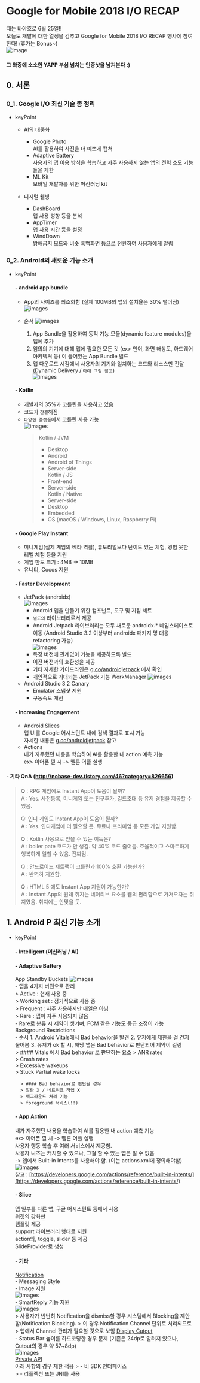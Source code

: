 # Google for Mobile 2018 I/O RECAP

때는 바야흐로 6월 25일!!  
오늘도 개발에 대한 열정을 감추고 Google for Mobile 2018 I/O RECAP 행사에 참여한다! (휴가는 Bonus~)  
![image](https://github.com/ridickle7/LeeSangWoo_Reference/blob/master/1.%20ImageRef/recap/recap_introduce_signification.jpeg?raw=true)
#### 그 와중에 소소한 YAPP 부심 넘치는 인증샷을 남겨본다 :)


## 0. 서론
### 0_1. Google I/O 최신 기술 총 정리
- keyPoint
  - AI의 대중화  
    - Google Photo  
      AI를 활용하여 사진을 더 예쁘게 캡쳐
    - Adaptive Battery  
      사용자의 앱 이용 방식을 학습하고 자주 사용하지 않는 앱의 전력 소모 기능들을 제한
    - ML Kit  
      모바일 개발자를 위한 머신러닝 kit
      
  - 디지털 웰빙  
    - DashBoard  
      앱 사용 성향 등을 분석
    - AppTimer  
      앱 사용 시간 등을 설정
    - WindDown  
      방해금지 모드와 비슷
      흑백화면 등으로 전환하여 사용자에게 알림
      
### 0_2. Android의 새로운 기능 소개
- keyPoint
  #### - android app bundle  
    - App의 사이즈를 최소화함 (실제 100MB의 앱의 설치율은 30% 떨어짐)  
      ![images](https://github.com/ridickle7/LeeSangWoo_Reference/blob/master/1.%20ImageRef/recap/recap_app_bundle_rate.png?raw=true)  
      
    - 순서
      ![images](https://github.com/ridickle7/LeeSangWoo_Reference/blob/master/1.%20ImageRef/recap/recap_app_bundle_logic.jpeg?raw=true)  
      1. App Bundle을 활용하여 동적 기능 모듈(dynamic feature modules)을 앱에 추가  
      2. 임의의 기기에 대해 앱에 필요한 모든 것 (ex>  언어, 화면 해상도, 하드웨어 아키텍처 등) 이 들어있는 App Bundle 빌드  
      3. 앱 다운로드 시점에서 사용자의 기기와 일치하는 코드와 리소스만 전달 (Dynamic Delivery / `아래 그림 참고`)  
      ![images](https://github.com/ridickle7/LeeSangWoo_Reference/blob/master/1.%20ImageRef/recap/recap_app_bundle_dynamic_delivery.gif?raw=true)  
      
  #### - Kotlin    
    - 개발자의 35%가 코틀린을 사용하고 있음  
    - 코드가 `간결`해짐  
    - `다양한 플랫폼`에서 코틀린 사용 가능  
    ![images]()  
      > Kotlin / JVM
      >   - Desktop
      >   - Android
      >   - Android of Things
      >   - Server-side  
      > Kotlin / JS
      >   - Front-end  
      >   - Server-side  
      > Kotlin / Native
      >   - Server-side
      >   - Desktop
      >   - Embedded
      >   - OS (macOS / Windows, Linux, Raspberry Pi)
      
  #### - Google Play Instant
    - 미니게임(실제 게임의 베타 역활), 튜토리얼보다 난이도 있는 체험, 경험 못한 레벨 체험 등을 지원  
    - 게임 한도 크기 : 4MB -> 10MB
    - 유니티, Cocos 지원  
      
  #### - Faster Development  
    - JetPack (androidx)  
      ![images](https://github.com/ridickle7/LeeSangWoo_Reference/blob/master/1.%20ImageRef/recap/recap_faster_development_jetpack.png?raw=true)  
      - Android 앱을 만들기 위한 컴포넌트, 도구 및 지침 세트
      - `별도의` 라이브러리로서 제공
      - Android Jetpack 라이브러리는 모두 새로운 androidx.* 네임스페이스로 이동 (Android Studio 3.2 이상부터 androidx 패키지 명 대응 refactoring 가능)  
      ![images](https://github.com/ridickle7/LeeSangWoo_Reference/blob/master/1.%20ImageRef/recap/recap_faster_development_androidx.png?raw=true)  
      - 특정 버전에 관계없이 기능을 제공하도록 빌드  
      - 이전 버전과의 호환성을 제공  
      - 기타 자세한 가이드라인은 [g.co/androidjetpack](g.co/androidjetpack) 에서 확인
      - 개인적으로 기대되는 JetPack 기능 WorkManager
        ![images](https://github.com/ridickle7/LeeSangWoo_Reference/blob/master/1.%20ImageRef/recap/recap_faster_development_jetpack_workmanager.jpeg?raw=true)  
    - Android Studio 3.2 Canary
      - Emulator 스냅샷 지원  
      - 구동속도 개선  
            
  #### - Increasing Engagement  
    - Android Slices  
      앱 UI를 Google 어시스턴트 내에 검색 결과로 표시 가능  
      자세한 내용은 [g.co/androidjetpack](g.co/androidjetpack) 참고  
    - Actions  
      내가 자주했던 내용을 학습하여 AI를 활용한 내 action 예측 기능  
      ex> 이어폰 낄 시 -> 멜론 어플 실행

#### - 기타 QnA (http://nobase-dev.tistory.com/46?category=826656)   
> Q : RPG 게임에도 Instant App이 도움이 될까?  
> A : Yes. 사전등록, 미니게임 또는 친구추가, 길드초대 등 유저 경험을 제공할 수 있음.
>
> Q: 인디 게임도 Instant App이 도움이 될까?  
> A : Yes. 인디게임에 더 필요할 듯. 무료나 프리미엄 등 모든 게임 지원함.
> 
> Q : Kotlin 사용으로 얻을 수 있는 이득은?  
> A : boiler pate 코드가 안 생김. 약 40% 코드 줄어듬. 효율적이고 스마트하게 행복하게 일할 수 있음. 진짜임.
> 
> Q : 안드로이드 제트팩이 코틀린과 100% 호환 가능한가?  
> A : 완벽히 지원함.
> 
> Q : HTML 5 에도 Instant App 지원이 가능한가?  
> A : Instant App의 원래 취지는 네이티브 요소를 웹의 편리함으로 가져오자는 취지였음. 취지에는 안맞을 듯.  

## 1. Android P 최신 기능 소개

- keyPoint
  #### - Intelligent (머신러닝 / AI)  
  #### - Adaptive Battery  
    App Standby Buckets
    ![images](https://github.com/ridickle7/LeeSangWoo_Reference/blob/master/1.%20ImageRef/recap/recap_p_app_bundle_bucket.jpeg?raw=true)  
      - 앱을 4가지 버전으로 관리  
        > Active : 현재 사용 중  
        > Working set : 정기적으로 사용 중  
        > Frequent : 자주 사용하지만 매일은 아님  
        > Rare : 앱이 자주 사용되지 않음  
      - Rare로 분류 시 제약이 생기며, FCM 같은 기능도 등급 조정이 가능
    Background Restrictions  
      - 순서
        1. Android Vitals에서 Bad behavior을 발견
        2. 유저에게 제한을 걸 건지 물어봄
        3. 유저가 ok 할 시, 해당 앱은 Bad behavior로 판단되어 제약이 걸림  
        > #### Vitals 에서 Bad behavior 로 판단하는 요소
        > ANR rates  
        > Crash rates  
        > Excessive wakeups  
        > Stuck Partial wake locks  

        > #### Bad behavior로 판단될 경우  
        > 알람 X / 네트워크 작업 X  
        > 백그라운드 처리 기능  
        > foreground 서비스(!!)  

  #### - App Action  
    내가 자주했던 내용을 학습하여 AI를 활용한 내 action 예측 기능  
      ex> 이어폰 낄 시 -> 멜론 어플 실행  
    사용자 행동 학습 후 여러 서비스에서 제공함.  
    사용자 니즈는 캐치할 수 있으나, 그걸 할 수 있는 앱은 알 수 없음  
    -> 앱에서 Built-in Intents를 사용해야 함. (이는 actions.xml에 정의해야함)  
    ![images](https://github.com/ridickle7/LeeSangWoo_Reference/blob/master/1.%20ImageRef/recap/recap_p_app_bundle_built_in_intent.jpeg?raw=true)  
    참고 : [https://developers.google.com/actions/reference/built-in-intents/](https://developers.google.com/actions/reference/built-in-intents/)  
    
  #### - Slice
    앱 일부를 다른 앱, 구글 어시스턴트 등에서 사용  
    위젯의 강화판  
    템플릿 제공  
    support 라이브러리 형태로 지원  
    action와, toggle, slider 등 제공  
    SlideProvider로 생성  

  #### - 기타 
    [Notification](https://developer.android.com/preview/features?hl=ko#notifications)  
      - Messaging Style  
      - Image 지원  
        ![images](https://github.com/ridickle7/LeeSangWoo_Reference/blob/master/1.%20ImageRef/recap/recap_p_notification_image.png?raw=true)  
      - SmartReply 기능 지원  
        ![images](https://github.com/ridickle7/LeeSangWoo_Reference/blob/master/1.%20ImageRef/recap/recap_p_notification_smartreply.png?raw=true)  
      > 사용자가 빈번히 Notification을 dismiss할 경우 시스템에서 Blocking을 제안함(Notification Blocking). 
      > 이 경우 Notification Channel 단위로 처리되므로
      > 앱에서 Channel 관리가 필요할 것으로 보임
    [Display Cutout](https://developer.android.com/preview/features?hl=ko#cutout)  
      - Status Bar 높이를 하드코딩한 경우 문제
        (기존은 24dp로 알려져 있으나, Cutout의 경우 약 57~8dp)  
        ![images](https://github.com/ridickle7/LeeSangWoo_Reference/blob/master/1.%20ImageRef/recap/recap_p_app_etc_.png?raw=true)   
    [Private API](https://developer.android.com/preview/restrictions-non-sdk-interfaces)  
      아래 사항의 경우 제한 적용
      > - 비 SDK 인터페이스  
      > - 리플렉션 또는 JNI를 사용  
        

